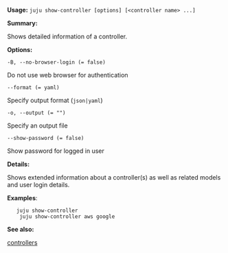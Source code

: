 **Usage:** `juju show-controller [options] [<controller name> ...]`

**Summary:**

Shows detailed information of a controller.

**Options:**

`-B, --no-browser-login (= false)`

Do not use web browser for authentication

`--format (= yaml)`

Specify output format (`json|yaml`)

`-o, --output (= "")`

Specify an output file

`--show-password (= false)`

Show password for logged in user

**Details:**

Shows extended information about a controller(s) as well as related models and user login details.

**Examples**:

       juju show-controller
        juju show-controller aws google
**See also:**

[controllers](https://discourse.jujucharms.com/t/command-controllers/1700)
